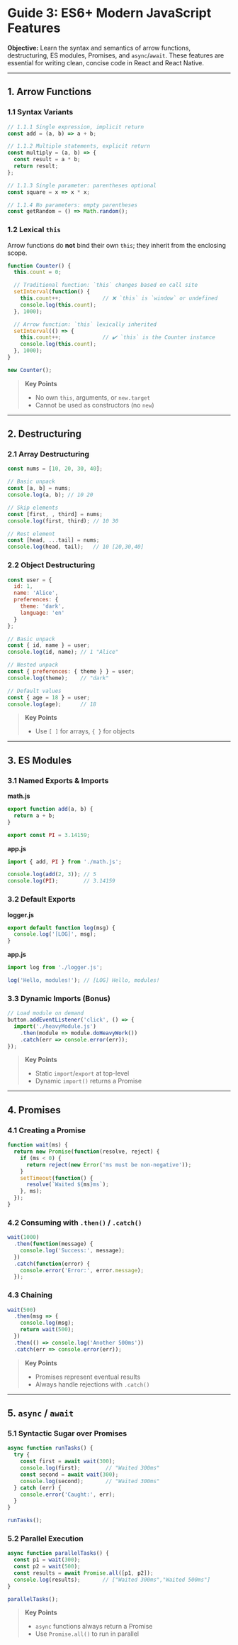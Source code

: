 # Guide 3: ES6+ Modern JavaScript Features

**Objective:** Learn the syntax and semantics of arrow functions, destructuring, ES modules, Promises, and `async`/`await`. These features are essential for writing clean, concise code in React and React Native.

---

## 1. Arrow Functions

### 1.1 Syntax Variants

```js
// 1.1.1 Single expression, implicit return
const add = (a, b) => a + b;

// 1.1.2 Multiple statements, explicit return
const multiply = (a, b) => {
  const result = a * b;
  return result;
};

// 1.1.3 Single parameter: parentheses optional
const square = x => x * x;

// 1.1.4 No parameters: empty parentheses
const getRandom = () => Math.random();
```

### 1.2 Lexical `this`

Arrow functions do **not** bind their own `this`; they inherit from the enclosing scope.

```js
function Counter() {
  this.count = 0;

  // Traditional function: `this` changes based on call site
  setInterval(function() {
    this.count++;             // ❌ `this` is `window` or undefined
    console.log(this.count);
  }, 1000);

  // Arrow function: `this` lexically inherited
  setInterval(() => {
    this.count++;             // ✔️ `this` is the Counter instance
    console.log(this.count);
  }, 1000);
}

new Counter();
```
> **Key Points**  
> - No own `this`, arguments, or `new.target`   
> - Cannot be used as constructors (no `new`)  

---

## 2. Destructuring

### 2.1 Array Destructuring

```js
const nums = [10, 20, 30, 40];

// Basic unpack
const [a, b] = nums;
console.log(a, b); // 10 20

// Skip elements
const [first, , third] = nums;
console.log(first, third); // 10 30

// Rest element
const [head, ...tail] = nums;
console.log(head, tail);   // 10 [20,30,40]
```

### 2.2 Object Destructuring

```js
const user = {
  id: 1,
  name: 'Alice',
  preferences: {
    theme: 'dark',
    language: 'en'
  }
};

// Basic unpack
const { id, name } = user;
console.log(id, name); // 1 "Alice"

// Nested unpack
const { preferences: { theme } } = user;
console.log(theme);    // "dark"

// Default values
const { age = 18 } = user;
console.log(age);      // 18
```
> **Key Points**  
> - Use `[ ]` for arrays, `{ }` for objects   

---

## 3. ES Modules

### 3.1 Named Exports & Imports

**math.js**  
```js
export function add(a, b) {
  return a + b;
}

export const PI = 3.14159;
```

**app.js**  
```js
import { add, PI } from './math.js';

console.log(add(2, 3)); // 5
console.log(PI);        // 3.14159
```

### 3.2 Default Exports

**logger.js**  
```js
export default function log(msg) {
  console.log('[LOG]', msg);
}
```

**app.js**  
```js
import log from './logger.js';

log('Hello, modules!'); // [LOG] Hello, modules!
```

### 3.3 Dynamic Imports (Bonus)

```js
// Load module on demand
button.addEventListener('click', () => {
  import('./heavyModule.js')
    .then(module => module.doHeavyWork())
    .catch(err => console.error(err));
});
```
> **Key Points**  
> - Static `import`/`export` at top-level   
> - Dynamic `import()` returns a Promise   

---

## 4. Promises

### 4.1 Creating a Promise

```js
function wait(ms) {
  return new Promise(function(resolve, reject) {
    if (ms < 0) {
      return reject(new Error('ms must be non-negative'));
    }
    setTimeout(function() {
      resolve(`Waited ${ms}ms`);
    }, ms);
  });
}
```

### 4.2 Consuming with `.then()` / `.catch()`

```js
wait(1000)
  .then(function(message) {
    console.log('Success:', message);
  })
  .catch(function(error) {
    console.error('Error:', error.message);
  });
```

### 4.3 Chaining

```js
wait(500)
  .then(msg => {
    console.log(msg);
    return wait(500);
  })
  .then(() => console.log('Another 500ms'))
  .catch(err => console.error(err));
```
> **Key Points**  
> - Promises represent eventual results   
> - Always handle rejections with `.catch()`   

---

## 5. `async` / `await`

### 5.1 Syntactic Sugar over Promises

```js
async function runTasks() {
  try {
    const first = await wait(300);
    console.log(first);        // "Waited 300ms"
    const second = await wait(300);
    console.log(second);       // "Waited 300ms"
  } catch (err) {
    console.error('Caught:', err);
  }
}

runTasks();
```

### 5.2 Parallel Execution

```js
async function parallelTasks() {
  const p1 = wait(300);
  const p2 = wait(500);
  const results = await Promise.all([p1, p2]);
  console.log(results);       // ["Waited 300ms","Waited 500ms"]
}

parallelTasks();
```
> **Key Points**  
> - `async` functions always return a Promise   
> - Use `Promise.all()` to run in parallel   
